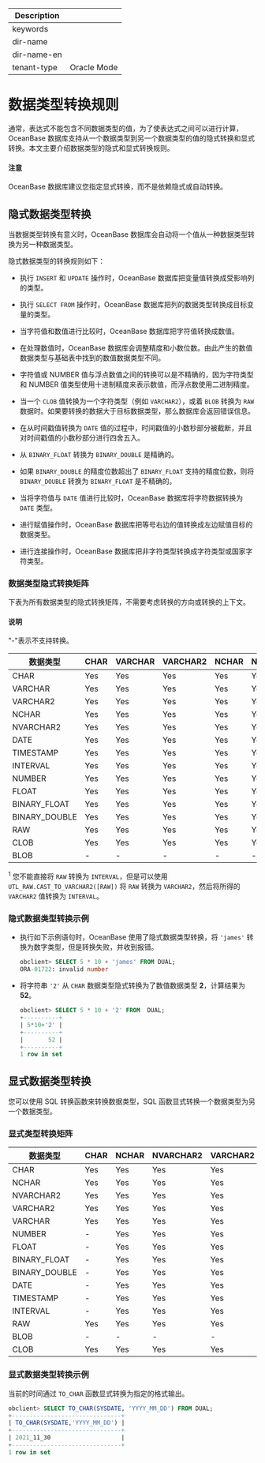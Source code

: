 | Description   |                 |
|---------------|-----------------|
| keywords      |                 |
| dir-name      |                 |
| dir-name-en   |                 |
| tenant-type   | Oracle Mode     |

# 数据类型转换规则

通常，表达式不能包含不同数据类型的值，为了使表达式之间可以进行计算，OceanBase 数据库支持从一个数据类型到另一个数据类型的值的隐式转换和显式转换。本文主要介绍数据类型的隐式和显式转换规则。

  <main id="notice" type='notice'>
    <h4>注意</h4>
    <p>OceanBase 数据库建议您指定显式转换，而不是依赖隐式或自动转换。</p>
  </main>

## 隐式数据类型转换

当数据类型转换有意义时，OceanBase 数据库会自动将一个值从一种数据类型转换为另一种数据类型。

隐式数据类型的转换规则如下：

* 执行 `INSERT` 和 `UPDATE` 操作时，OceanBase 数据库把变量值转换成受影响列的类型。

* 执行 `SELECT FROM` 操作时，OceanBase 数据库把列的数据类型转换成目标变量的类型。

* 当字符值和数值进行比较时，OceanBase 数据库把字符值转换成数值。

* 在处理数值时，OceanBase 数据库会调整精度和小数位数。由此产生的数值数据类型与基础表中找到的数值数据类型不同。

* 字符值或 NUMBER 值与浮点数值之间的转换可以是不精确的，因为字符类型和 NUMBER 值类型使用十进制精度来表示数值，而浮点数使用二进制精度。

* 当一个 `CLOB` 值转换为一个字符类型（例如 `VARCHAR2`），或着 `BLOB` 转换为 `RAW` 数据时。如果要转换的数据大于目标数据类型，那么数据库会返回错误信息。

* 在从时间戳值转换为 `DATE` 值的过程中，时间戳值的小数秒部分被截断，并且对时间戳值的小数秒部分进行四舍五入。

* 从 `BINARY_FLOAT` 转换为 `BINARY_DOUBLE` 是精确的。

* 如果 `BINARY_DOUBLE` 的精度位数超出了 `BINARY_FLOAT` 支持的精度位数，则将 `BINARY_DOUBLE` 转换为 `BINARY_FLOAT` 是不精确的。

* 当将字符值与 `DATE` 值进行比较时，OceanBase 数据库将字符数据转换为 `DATE` 类型。

* 进行赋值操作时，OceanBase 数据库把等号右边的值转换成左边赋值目标的数据类型。

* 进行连接操作时，OceanBase 数据库把非字符类型转换成字符类型或国家字符类型。

### 数据类型隐式转换矩阵

下表为所有数据类型的隐式转换矩阵，不需要考虑转换的方向或转换的上下文。

  <main id="notice" type='explain'>
    <h4>说明</h4>
    <p>&quot;-&quot;表示不支持转换。</p>
  </main>

|      **数据类型**   | **CHAR** | **VARCHAR**| **VARCHAR2** | **NCHAR** | **NVARCHAR2** | **DATE** |      **TIMESTAMP**    | **INTERVAL**   | **NUMBER** | **FLOAT**| **BINARY_FLOAT** | **BINARY_DOUBLE** | **RAW** | **CLOB** | **BLOB** |
|---------------------|----------|--------------|-----------|---------------|----------|------------|------------|------------------|-------------------|---------|----------|----------|----|---|---|
| CHAR                | Yes      | Yes          | Yes       | Yes           | Yes      | Yes        | Yes        | Yes              | Yes               | Yes     | Yes      | Yes      | Yes|Yes|-  |
| VARCHAR             | Yes      | Yes          | Yes       | Yes           | Yes      | Yes        | Yes        | Yes              | Yes               | Yes     | Yes      | Yes      | Yes|Yes|-  |
| VARCHAR2            | Yes      | Yes          | Yes       | Yes           | Yes      | Yes        | Yes        | Yes              | Yes               | Yes     | Yes      | Yes      | Yes|Yes|-  |
| NCHAR               | Yes      | Yes          | Yes       | Yes           | Yes      | Yes        | Yes        | Yes              | Yes               | Yes     | Yes      | Yes      | Yes|Yes|-  |
| NVARCHAR2           | Yes      | Yes          | Yes       | Yes           | Yes      | Yes        | Yes        | Yes              | Yes               | Yes     | Yes      | Yes      | Yes|Yes|-  |
| DATE                | Yes      | Yes          | Yes       | Yes           | Yes      | Yes        | Yes        | -                | -                 | -       | -        | -        | -  |-  |-  |
| TIMESTAMP           | Yes      | Yes          | Yes       | Yes           | Yes      | Yes        | Yes        | -                | -                 | -       | -        | -        | -  |-  |-  |
| INTERVAL            | Yes      | Yes          | Yes       | Yes           | Yes      | Yes        | -          | Yes              | -                 | -       | -        | -        | -  |-  |-  |
| NUMBER              | Yes      | Yes          | Yes       | Yes           | Yes      | -          | -          | -                | Yes               | Yes     | Yes      | Yes      | -  |-  |-  |
| FLOAT               | Yes      | Yes          | Yes       | Yes           | Yes      | Yes        | -          | -                | Yes               | Yes     | Yes      | Yes      | -  |-  |-  |
| BINARY_FLOAT        | Yes      | Yes          | Yes       | Yes           | Yes      | Yes        | -          | -                | Yes               | Yes     | Yes      | Yes      | -  |-  |-  |
| BINARY_DOUBLE       | Yes      | Yes          | Yes       | Yes           | Yes      | Yes        | -          | -                | Yes               | Yes     | Yes      | Yes      | -  |-  |-  |
| RAW                 | Yes      | Yes          | Yes       | Yes           | Yes      | -          | -          | -                | -                 | -       | -        | -        | Yes|-  |-  |
| CLOB                | Yes      | Yes          | Yes       | Yes           | Yes      | Yes        | -          | -                | -                 | -       | -        | -        | -  |Yes|-  |
| BLOB                | -        | -            | -         | -             | -        | -          | -          | -                | -                 | -       | -        | -        | Yes|-  |Yes|

<sup>1</sup> 您不能直接将 `RAW` 转换为 `INTERVAL`，但是可以使用 `UTL_RAW.CAST_TO_VARCHAR2([RAW])` 将 `RAW` 转换为 `VARCHAR2`，然后将所得的 `VARCHAR2` 值转换为 `INTERVAL`。

### 隐式数据类型转换示例

* 执行如下示例语句时，OceanBase 使用了隐式数据类型转换，将 `'james'` 转换为数字类型，但是转换失败，并收到报错。

  ```sql
  obclient> SELECT 5 * 10 + 'james' FROM DUAL;
  ORA-01722: invalid number
  ```

* 将字符串 `'2'` 从 `CHAR` 数据类型隐式转换为了数值数据类型 **2**，计算结果为 **52**。

  ```sql
  obclient> SELECT 5 * 10 + '2' FROM  DUAL;
  +----------+
  | 5*10+'2' |
  +----------+
  |       52 |
  +----------+
  1 row in set
  ```

## 显式数据类型转换

您可以使用 SQL 转换函数来转换数据类型，SQL 函数显式转换一个数据类型为另一个数据类型。

### 显式类型转换矩阵

|      **数据类型**   | **CHAR** | **NCHAR**    | **NVARCHAR2** | **VARCHAR2** | **VARCHAR** | **NUMBER** |      **FLOAT**    | **BINARY_FLOAT**   | **BINARY_DOUBLE** | **DATE**| **TIMESTAMP** | **INTERVAL** | **RAW** | **BLOB** | **CLOB** |
|---------------------|----------|--------------|-----------|---------------|----------|------------|------------|------------------|-------------------|---------|----------|----------|----|---|---|
| CHAR                | Yes      | Yes          | Yes       | Yes           | Yes      | Yes        | Yes        | Yes              | Yes               | -       | -        | -        | -  |-  |-  |
| NCHAR               | Yes      | Yes          | Yes       | Yes           | Yes      | Yes        | Yes        | Yes              | Yes               | -       | -        | -        | -  |-  |-  |
| NVARCHAR2           | Yes      | Yes          | Yes       | Yes           | Yes      | Yes        | Yes        | Yes              | Yes               | -       | -        | -        | Yes|-  |-  |
| VARCHAR2            | Yes      | Yes          | Yes       | Yes           | Yes      | Yes        | Yes        | Yes              | Yes               | -       | -        | -        | Yes|-  |-  |
| VARCHAR             | Yes      | Yes          | Yes       | Yes           | Yes      | Yes        | Yes        | Yes              | Yes               | -       | -        | -        | Yes|-  |-  |
| NUMBER              | -        | Yes          | Yes       | Yes           | Yes      | Yes        | Yes        | Yes              | Yes               | -       | -        | -        | -  |-  |-  |
| FLOAT               | -        | Yes          | Yes       | Yes           | Yes      | Yes        | Yes        | Yes              | Yes               | -       | -        | -        | -  |-  |-  |
| BINARY_FLOAT        | -        | Yes          | Yes       | Yes           | Yes      | Yes        | Yes        | Yes              | Yes               | -       | -        | -        | -  |-  |-  |
| BINARY_DOUBLE       | -        | Yes          | Yes       | Yes           | Yes      | Yes        | Yes        | Yes              | Yes               | -       | -        | -        | -  |-  |-  |
| DATE                | -        | Yes          | Yes       | Yes           | Yes      | -          | -          | -                | -                 | Yes     | Yes      | -        | -  |-  |-  |
| TIMESTAMP           | -        | Yes          | Yes       | Yes           | Yes      | -          | -          | -                | -                 | Yes     | Yes      | -        | -  |-  |-  |
| INTERVAL            | -        | Yes          | Yes       | Yes           | Yes      | -          | -          | -                | -                 | -       | -        | Yes      | -  |-  |-  |
| RAW                 | Yes      | Yes          | Yes       | Yes           | Yes      | -          | -          | -                | -                 | -       | -        | -        | Yes|-  |-  |
| BLOB                | -        | -            | -         | -             | -        | -          | -          | -                | -                 | -       | -        | -        | -  |Yes|-  |
| CLOB                | Yes      | Yes          | Yes       | Yes           | Yes      | -          | -          | -                | -                 | -       | -        | -        | -  |-  |-  |

### 显式数据类型转换示例

当前的时间通过 `TO_CHAR` 函数显式转换为指定的格式输出。

```sql
obclient> SELECT TO_CHAR(SYSDATE, 'YYYY_MM_DD') FROM DUAL;
+-------------------------------+
| TO_CHAR(SYSDATE,'YYYY_MM_DD') |
+-------------------------------+
| 2021_11_30                    |
+-------------------------------+
1 row in set
```
